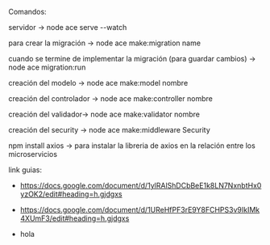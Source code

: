 Comandos:

servidor → node ace serve --watch

para crear la migración → node ace make:migration name

cuando se termine de implementar la migración (para guardar cambios) → node ace migration:run

creación del modelo → node ace make:model nombre

creación del controlador → node ace make:controller nombre

creación del validador→ node ace make:validator nombre

creación del security → node ace make:middleware Security

npm install axios → para instalar la libreria de axios en la relación entre los microservicios

link guias:
- https://docs.google.com/document/d/1ylRAlShDCbBeE1k8LN7NxnbtHx0yzOK2/edit#heading=h.gjdgxs

- https://docs.google.com/document/d/1UReHfPF3rE9Y8FCHPS3v9IkIMk4XUmF3/edit#heading=h.gjdgxs

- hola


